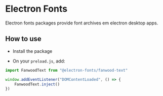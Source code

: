 # Electron Fonts

Electron fonts packages provide font archives em electron desktop apps.

## How to use

* Install the package

* On your `preload.js`, add:

```ts
import FanwoodText from "@electron-fonts/fanwood-text"

window.addEventListener("DOMContentLoaded", () => {
    FanwoodText.inject()
})
```